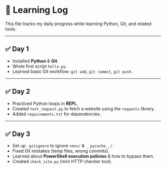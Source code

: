 # 📓 Learning Log

This file tracks my daily progress while learning Python, Git, and related tools.  

---

## ✅ Day 1
- Installed **Python** & **Git**.  
- Wrote first script `hello.py`.  
- Learned basic Git workflow: `git add`, `git commit`, `git push`.  

---

## ✅ Day 2
- Practiced Python loops in **REPL**.  
- Created `test_request.py` to fetch a website using the `requests` library.  
- Added `requirements.txt` for dependencies.  

---

## ✅ Day 3
- Set up `.gitignore` to ignore `venv/` & `__pycache__/`.  
- Fixed Git mistakes (temp files, wrong commits).  
- Learned about **PowerShell execution policies** & how to bypass them.  
- Created `check_site.py` (mini HTTP checker tool).  

